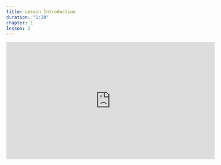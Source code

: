 ```yaml
---
title: Lesson Introduction
duration: "1:28"
chapter: 1
lesson: 2
---
```


<iframe width="560" height="315" src="https://www.youtube.com/embed/vrYKHsSABrg" title="YouTube video player" frameborder="0" allow="accelerometer; autoplay; clipboard-write; encrypted-media; gyroscope; picture-in-picture; web-share" allowfullscreen></iframe>